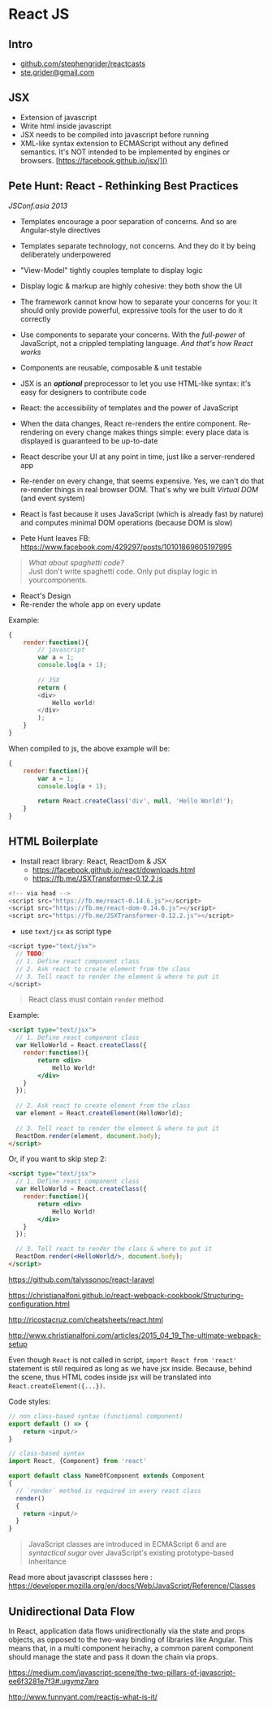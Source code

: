 # React JS

## Intro
- [github.com/stephengrider/reactcasts]()
- ste.grider@gmail.com

## JSX
- Extension of javascript
- Write html inside javascript
- JSX needs to be compiled into javascript before running
- XML-like syntax extension to ECMAScript without any defined semantics. It's NOT intended to be implemented by engines or browsers. [https://facebook.github.io/jsx/]()


## Pete Hunt: React - Rethinking Best Practices 
*JSConf.asia 2013*
- Templates encourage a poor separation of concerns. And so are Angular-style directives
- Templates separate technology, not concerns. And they do it by being deliberately underpowered
- "View-Model" tightly couples template to display logic
- Display logic & markup are highly cohesive: they both show the UI
- The framework cannot know how to separate your concerns for you: it should only provide powerful, expressive tools for the user to do it correctly
- Use components to separate your concerns. With the *full-power* of JavaScript, not a crippled templating language. *And that's how React works*
- Components are reusable, composable & unit testable
- JSX is an ***optional*** preprocessor to let you use HTML-like syntax: it's easy for designers to contribute code
- React: the accessibility of templates and the power of JavaScript
- When the data changes, React re-renders the entire component. Re-rendering on every change makes things simple: every place data is displayed is guaranteed to be up-to-date
- React describe your UI at any point in time, just like a server-rendered app
- Re-render on every change, that seems expensive. Yes, we can't do that re-render things in real browser DOM. That's why we built *Virtual DOM* (and event system)
- React is fast because it uses JavaScript (which is already fast by nature) and computes minimal DOM operations (because DOM is slow)

- Pete Hunt leaves FB:
https://www.facebook.com/429297/posts/10101869605197995

>*What about spaghetti code?*  
Just don't write spaghetti code. Only put display logic in yourcomponents.

- React's Design
 - Re-render the whole app on every update

Example:

```js
{
    render:function(){
        // javascript
        var a = 1;
        console.log(a + 1);
        
        // JSX
        return (
        <div>
            Hello world!
        </div>
        );
    }
}
```

When compiled to js, the above example will be:

```js
{
    render:function(){
        var a = 1;
        console.log(a + 1);
        
        return React.createClass('div', null, 'Hello World!');
    }
}
```

## HTML Boilerplate
- Install react library: React, ReactDom & JSX
    - https://facebook.github.io/react/downloads.html
    - https://fb.me/JSXTransformer-0.12.2.js

```js
<!-- via head -->
<script src="https://fb.me/react-0.14.6.js"></script>
<script src="https://fb.me/react-dom-0.14.6.js"></script>
<script src="https://fb.me/JSXTransformer-0.12.2.js"></script>
```

- use `text/jsx` as script type

```php
<script type="text/jsx">
  // TODO:
  // 1. Define react component class
  // 2. Ask react to create element from the class
  // 3. Tell react to render the element & where to put it
</script>
```

> React class must contain `render` method

Example:

```html
<script type="text/jsx">
  // 1. Define react component class
  var HelloWorld = React.createClass({
    render:function(){
        return <div>
            Hello World!
        </div>
    }
  });
	
  // 2. Ask react to create element from the class
  var element = React.createElement(HelloWorld);
	
  // 3. Tell react to render the element & where to put it
  ReactDom.render(element, document.body);
</script>
```
Or, if you want to skip step 2:

```html
<script type="text/jsx">
  // 1. Define react component class
  var HelloWorld = React.createClass({
    render:function(){
        return <div>
            Hello World!
        </div>
    }
  });

  // 3. Tell react to render the class & where to put it
  ReactDom.render(<HelloWorld/>, document.body);
</script>
```

https://github.com/talyssonoc/react-laravel

https://christianalfoni.github.io/react-webpack-cookbook/Structuring-configuration.html

http://ricostacruz.com/cheatsheets/react.html

http://www.christianalfoni.com/articles/2015_04_19_The-ultimate-webpack-setup

Even though `React` is not called in script, `import React from 'react'` statement is still required as long as we have jsx inside. Because, behind the scene, thus HTML codes inside jsx will be translated into `React.createElement({...})`.

Code styles:

```javascript
// non class-based syntax (functional component)
export default () => {
	return <input/>
}

// class-based syntax
import React, {Component} from 'react'

export default class NameOfComponent extends Component
{
  // `render` method is required in every react class
  render()
  {
    return <input/>
  }
}
```

>JavaScript classes are introduced in ECMAScript 6 and are *syntactical sugar* over JavaScript's existing prototype-based inheritance

Read more about javascript classses here :
https://developer.mozilla.org/en/docs/Web/JavaScript/Reference/Classes

## Unidirectional Data Flow
In React, application data flows unidirectionally via the state and props objects, as opposed to the two-way binding of libraries like Angular. This means that, in a multi component heirachy, a common parent component should manage the state and pass it down the chain via props.

https://medium.com/javascript-scene/the-two-pillars-of-javascript-ee6f3281e7f3#.ugymz7aro

http://www.funnyant.com/reactjs-what-is-it/